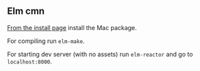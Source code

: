 Elm cmn
-----------
[From the install page](http://elm-lang.org/install) install the Mac package.

For compiling run `elm-make`.

For starting dev server (with no assets) run `elm-reactor` and go to `localhost:8000`.
